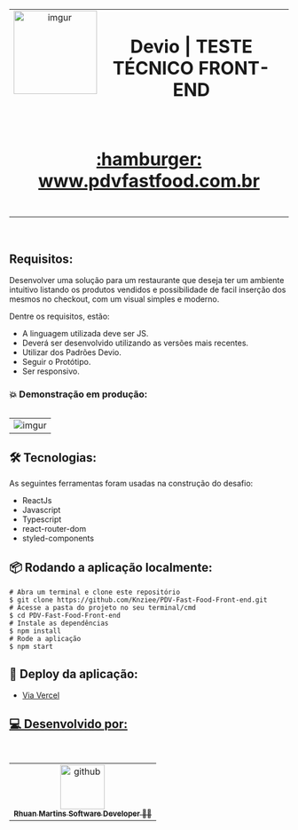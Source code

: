 <table align="center" >
    <tr>
     <td align="center" width="900px;">
        <img src="https://i.imgur.com/4RH9qEe.png" width="150px;" align="left" alt="imgur"/>
       <h1 align="center" >Devio | TESTE TÉCNICO FRONT-END</h1><BR>
        <h1 align="bottom" ><a href="https://pdv-fast-food-front-end.vercel.app/" >:hamburger: www.pdvfastfood.com.br</h1><BR>
        <sub>
        </sub>
      </a>
   
</tr>
<table/>
 
 <br>
 
## Requisitos:

Desenvolver uma solução para um restaurante que deseja ter um ambiente intuitivo listando os produtos vendidos e possibilidade de facil inserção dos mesmos no checkout, com um visual simples e moderno.
     

Dentre os requisitos, estão:
- A linguagem utilizada deve ser JS.
- Deverá ser desenvolvido utilizando as versões mais recentes.
- Utilizar dos Padrões Devio.
- Seguir o Protótipo.
- Ser responsivo.
       
    
### :boom: Demonstração em produção:
<table align="center">
  <tr>
     <td align="center">
  <img src="https://i.imgur.com/3PRM5pn.png" alt="imgur"/>
        <sub>
        </sub>
      </a>
   
</tr>
<table/>

## 🛠 Tecnologias:

As seguintes ferramentas foram usadas na construção do desafio:
       
- ReactJs
- Javascript
- Typescript
- react-router-dom
- styled-components

## :package: Rodando a aplicação localmente:
```
# Abra um terminal e clone este repositório 
$ git clone https://github.com/Knziee/PDV-Fast-Food-Front-end.git
# Acesse a pasta do projeto no seu terminal/cmd
$ cd PDV-Fast-Food-Front-end
# Instale as dependências
$ npm install
# Rode a aplicação
$ npm start  
```
       
## 🚀 Deploy da aplicação:
 - <a href="https://pdv-fast-food-front-end.vercel.app/" > Via Vercel
       
       
## 💻 Desenvolvido por:
  
<table align="left">
  <tr>
     <td align="center">
      <a href="https://github.com/Knziee">
        <img src="https://avatars.githubusercontent.com/u/89425394?s=96&v=4" width="80px;" alt="github"/><br>
        <sub>
          <b> Rhuan Martins Software Developer 👨‍💻</b>
        </sub>
      </a>       
    </td>   
                                                                                                              
  </tr>
</table>
<br>